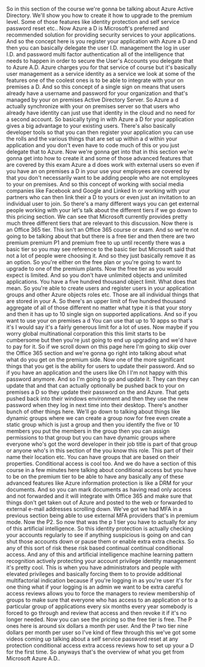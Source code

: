 So in this section of the course we're gonna be talking about Azure Active Directory.
We'll show you how to create it how to upgrade to the premium level.
Some of those features like identity protection and self service password reset etc..
Now Azure a D is Microsoft's preferred and recommended solution for providing security services to your
applications.
And so the concept here is you register your application with Azure a D and then you can basically delegate
the user I.D. management the log in user I.D. and password multi factor authentication all of the intelligence
that needs to happen in order to secure the User's Accounts you delegate that to Azure A.D. Azure charges
you for that service of course but it's basically user management as a service identity as a service
we look at some of the features one of the coolest ones is to be able to integrate with your on premises
a D.
And so this concept of a single sign on means that users already have a username and password for your
organization and that's managed by your on premises Active Directory Server.
So Azure a d actually synchronize with your on premises server so that users who already have identity
can just use that identity in the cloud and no need for a second account.
So basically tying in with Azure a D for your application gives a big advantage to your existing users.
There's also basically developer tools so that you can then register your application you can use the
rolls and the various things that are set up within a d within your application and you don't even have
to code much of this or you just delegate that to Azure.
Now we're gonna get into that in this section we're gonna get into how to create it and some of those
advanced features that are covered by this exam Azure a d does work with external users so even if you
have an on premises a D in your use your employees are covered by that you don't necessarily want to
be adding people who are not employees to your on premises.
And so this concept of working with social media companies like Facebook and Google and Linked In or
working with your partners who can then link their a D to yours or even just an invitation to an individual
user to join.
So there's a many different ways you can get external people working with your
let's talk about the different tiers if we go down to this pricing section.
We can see that Microsoft currently provides pretty much three different tiers that are relevant to
this discussion.
Now there is an Office 365 tier.
This isn't an Office 365 course or exam.
And so we're not going to be talking about that but there is a free tier and then there are two premium
premium P1 and premium free to up until recently there was a basic tier so you may see reference to
the basic tier but Microsoft said that not a lot of people were choosing it.
And so they just basically remove it as an option.
So you're either on the free plan or you're going to want to upgrade to one of the premium plants.
Now the free tier as you would expect is limited.
And so you don't have unlimited objects and unlimited applications.
You have a five hundred thousand object limit.
What does that mean.
So you're able to create users and register users in your application groups and other Azure objects
roles etc. Those are all individual things that are stored in your A.
So there's an upper limit of five hundred thousand aggregate of all of those different no matter what
type it is that your story and then it has up to 10 single sign on supported applications.
And so if you want to use your on premises a d You can use that up to 10 apps so that's it's I would
say it's a fairly generous limit for a lot of uses.
Now maybe if you worry global multinational corporation this this limit starts to be cumbersome but
then you're just going to end up upgrading and we'd have to pay for it.
So if we scroll down on this page here I'm going to skip over the Office 365 section and we're gonna
go right into talking about what what do you get on the premium side.
Now one of the more significant things that you get is the ability for users to update their password.
And so if you have an application and the users like Oh I I'm not happy with this password anymore.
And so I'm going to go and update it.
They can they can update that and that can actually optionally be pushed back to your on premises a
D so they update their password on the and Azure.
That gets pushed back into their windows environment and then they use the new password when they log
in next time into their desktop.
There's another bunch of other things here.
We'll go down to talking about things like dynamic groups where we can create a group now for free even
create a static group which is just a group and then you identify the five or 10 members you put the
members in the group then you can assign permissions to that group but you can have dynamic groups where
everyone who's got the word developer in their job title is part of that group or anyone who's in this
section of the you know this role.
This part of their name their location etc. You can have groups that are based on their properties.
Conditional access is cool too.
And we do have a section of this course in a few minutes here talking about conditional access but you
have to be on the premium tier to be able to have any basically any of these advanced features like
Azure information protection is like a DRM for your documents.
And so you can mark documents as having read only access and not forwarded and it will integrate with
Office 365 and make sure that things don't get taken out of Azure and posted to the web or forwarded
to external e-mail addresses scrolling down.
We've got we had MFA in a previous section being able to use external MFA providers that's in premium
mode.
Now the P2.
So now that was the p 1 tier you have to actually for any of this artificial intelligence.
So this identity protection is actually checking your accounts regularly to see if anything suspicious
is going on and can shut those accounts down or pause them or enable extra extra checks.
So any of this sort of risk these risk based continual continual conditional access.
And any of this and artificial intelligence machine learning pattern recognition actively protecting
your account privilege identity management it's pretty cool.
This is when you have administrators and people with elevated privileges and basically forcing them
to to provide additional multifactorial indication because if you're logging in as you're user it's
for one thing what if your logging is an admin we want to be extra careful access reviews allows you
to force the managers to review membership of groups to make sure that everyone who has access to an
application or to a particular group of applications every six months every year somebody is forced
to go through and review that access and then revoke it if it's no longer needed.
Now you can see the pricing so the free tier is free.
The P ones here is around six dollars a month per user.
And the P two tier nine dollars per month per user so I've kind of flew through this we've got some
videos coming up talking about a self service password reset at any protection conditional access extra
access reviews how to set up your a D for the first time.
So anyways that's the overview of what you get from Microsoft Azure A.D..
